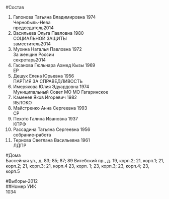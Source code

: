 #Состав  
1. Гапонова Татьяна Владимировна 1974  
    Чернобыль-Нева  
    председатель2014  
2. Васильева Ольга Павловна 1980  
    СОЦИАЛЬНОЙ ЗАЩИТЫ  
    заместитель2014  
3. Мухина Наталья Павловна 1972  
    За женщин России  
    секретарь2014  
4. Гасанова Гюльнара Ахмед Кызы 1969  
    ЕР  
5. Дешук Елена Юрьевна 1956  
    ПАРТИЯ ЗА СПРАВЕДЛИВОСТЬ  
6. Имерякова Юлия Эдуардовна 1974  
    Муниципальный Совет МО МО Гагаринское  
7. Каменев Яков Игоревич 1982  
    ЯБЛОКО  
8. Майстренко Анна Сергеевна 1993  
    СР  
9. Пехото Галина Ивановна 1937  
    КПРФ  
10. Рассадина Татьяна Сергеевна 1956  
    собрание-работа  
11. Тернова Светлана Васильевна 1961  
    ЛДПР  

#Дома  
Бассейная ул., д. 83; 85; 87; 89 Витебский пр., д. 19, корп.2; 21, корп.1; 21, корп.2; 21, корп.З; 21, корп.4 23, корп. 1; 23, корп.З; 23, корп.4; 23, корп.5  
  
#Выборы-2012  
##Номер УИК  
1034  

